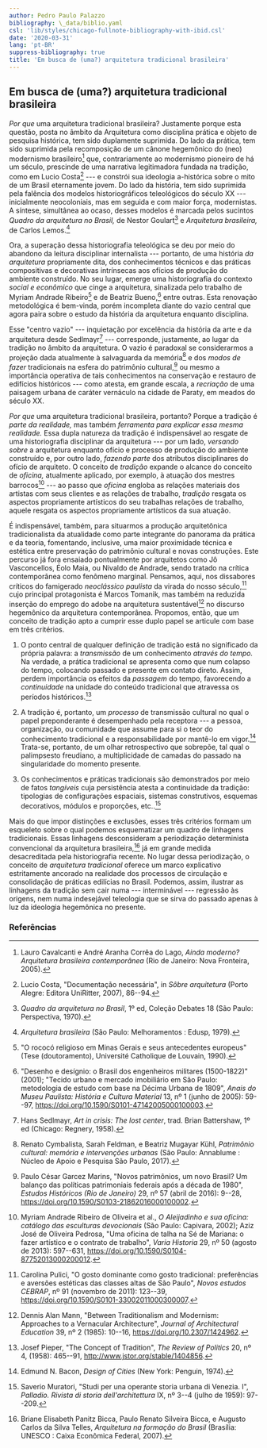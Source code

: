 ```yaml
---
author: Pedro Paulo Palazzo
bibliography: \_data/biblio.yaml
csl: 'lib/styles/chicago-fullnote-bibliography-with-ibid.csl'
date: '2020-03-31'
lang: 'pt-BR'
suppress-bibliography: true
title: 'Em busca de (uma?) arquitetura tradicional brasileira'
---
```


Em busca de (uma?) arquitetura tradicional brasileira
-----------------------------------------------------

*Por que* uma arquitetura tradicional brasileira? Justamente porque esta
questão, posta no âmbito da Arquitetura como disciplina prática e objeto
de pesquisa histórica, tem sido duplamente suprimida. Do lado da
prática, tem sido suprimida pela recomposição de um cânone hegemônico do
(neo) modernismo brasileiro[^1] que, contrariamente ao modernismo
pioneiro de há um século, prescinde de uma narrativa legitimadora
fundada na tradição, como em Lucio Costa[^2] --- e constrói sua
ideologia a-histórica sobre o mito de um Brasil eternamente jovem. Do
lado da história, tem sido suprimida pela falência dos modelos
historiográficos teleológicos do século XX --- inicialmente
neocoloniais, mas em seguida e com maior força, modernistas. A síntese,
simultânea ao ocaso, desses modelos é marcada pelos sucintos *Quadro da
arquitetura no Brasil,* de Nestor Goulart[^3] e *Arquitetura
brasileira,* de Carlos Lemos.[^4]

Ora, a superação dessa historiografia teleológica se deu por meio do
abandono da leitura disciplinar internalista --- portanto, de uma
história *da arquitetura* propriamente dita, dos conhecimentos técnicos
e das práticas compositivas e decorativas intrínsecas aos ofícios de
produção do ambiente construído. No seu lugar, emerge uma historiografia
do contexto *social e econômico* que cinge a arquitetura, sinalizada
pelo trabalho de Myriam Andrade Ribeiro[^5] e de Beatriz Bueno,[^6]
entre outras. Esta renovação metodológica é bem-vinda, porém incompleta
diante do vazio central que agora paira sobre o estudo da história da
arquitetura enquanto disciplina.

Esse "centro vazio" --- inquietação por excelência da história da arte e
da arquitetura desde Sedlmayr[^7] --- corresponde, justamente, ao lugar
da tradição no âmbito da arquitetura. O vazio é paradoxal se
considerarmos a projeção dada atualmente à salvaguarda da memória[^8] e
dos *modos de fazer* tradicionais na esfera do patrimônio cultural,[^9]
ou mesmo a importância operativa de tais conhecimentos na conservação e
restauro de edifícios históricos --- como atesta, em grande escala, a
*recriação* de uma paisagem urbana de caráter vernáculo na cidade de
Paraty, em meados do século XX.

*Por que* uma arquitetura tradicional brasileira, portanto? Porque a
tradição é *parte da realidade,* mas também *ferramenta para explicar
essa mesma realidade.* Essa dupla natureza da tradição é indispensável
ao resgate de uma historiografia disciplinar da arquitetura --- por um
lado, *versando sobre* a arquitetura enquanto ofício e processo de
produção do ambiente construído e, por outro lado, *fazendo parte* dos
atributos disciplinares do ofício de arquiteto. O conceito de *tradição*
expande o alcance do conceito de *oficina,* atualmente aplicado, por
exemplo, à atuação dos mestres barrocos[^10] --- ao passo que *oficina*
engloba as relações materiais dos artistas com seus clientes e as
relações de trabalho, *tradição* resgata os aspectos propriamente
artísticos do seu trabalhas relações de trabalho, aquele resgata os
aspectos propriamente artísticos da sua atuação.

É indispensável, também, para situarmos a produção arquitetônica
tradicionalista da atualidade como parte integrante do panorama da
prática e da teoria, fomentando, inclusive, uma maior proximidade
técnica e estética entre preservação do patrimônio cultural e novas
construções. Este percurso já fora ensaiado pontualmente por arquitetos
como Jô Vasconcellos, Éolo Maia, ou Nivaldo de Andrade, sendo tratado na
crítica contemporânea como fenômeno marginal. Pensamos, aqui, nos
dissabores críticos do famigerado *neoclássico paulista* da virada do
nosso século,[^11] cujo principal protagonista é Marcos Tomanik, mas
também na reduzida inserção do emprego do adobe na arquitetura
sustentável[^12] no discurso hegemônico da arquitetura contemporânea.
Propomos, então, que um conceito de tradição apto a cumprir esse duplo
papel se articule com base em três critérios.

1)  O ponto central de qualquer definição de tradição está no
    significado da própria palavra: a *transmissão* de um conhecimento
    *através do tempo.* Na verdade, a prática tradicional se apresenta
    como que num colapso do tempo, colocando passado e presente em
    contato direto. Assim, perdem importância os efeitos da *passagem*
    do tempo, favorecendo a *continuidade* na unidade do conteúdo
    tradicional que atravessa os períodos históricos.[^13]

2)  A tradição é, portanto, um *processo* de transmissão cultural no
    qual o papel preponderante é desempenhado pela receptora --- a
    pessoa, organização, ou comunidade que assume para si o teor do
    conhecimento tradicional e a responsabilidade por mantê-lo em
    vigor.[^14] Trata-se, portanto, de um olhar retrospectivo que
    sobrepõe, tal qual o palimpsesto freudiano, a multiplicidade de
    camadas do passado na singularidade do momento presente.

3)  Os conhecimentos e práticas tradicionais são demonstrados por meio
    de fatos *tangíveis* cuja persistência atesta a continuidade da
    tradição: tipologias de configurações espaciais, sistemas
    construtivos, esquemas decorativos, módulos e proporções, etc..[^15]

Mais do que impor distinções e exclusões, esses três critérios formam um
esqueleto sobre o qual podemos esquematizar um quadro de linhagens
tradicionais. Essas linhagens desconsideram a periodização determinista
convencional da arquitetura brasileira,[^16] já em grande medida
desacreditada pela historiografia recente. No lugar dessa periodização,
o conceito de *arquitetura tradicional* oferece um marco explicativo
estritamente ancorado na realidade dos processos de circulação e
consolidação de práticas edilícias no Brasil. Podemos, assim, ilustrar
as linhagens da tradição sem cair numa --- interminável --- regressão às
origens, nem numa indesejável teleologia que se sirva do passado apenas
à luz da ideologia hegemônica no presente.

### Referências

[^1]: Lauro Cavalcanti e André Aranha Corrêa do Lago, *Ainda moderno?
    Arquitetura brasileira contemporânea* (Rio de Janeiro: Nova
    Fronteira, 2005).

[^2]: Lucio Costa, "Documentação necessária", in *Sôbre arquitetura*
    (Porto Alegre: Editora UniRitter, 2007), 86--94.

[^3]: *Quadro da arquitetura no Brasil*, 1º ed, Coleção Debates 18 (São
    Paulo: Perspectiva, 1970).

[^4]: *Arquitetura brasileira* (São Paulo: Melhoramentos : Edusp, 1979).

[^5]: "O rococó religioso em Minas Gerais e seus antecedentes europeus"
    (Tese (doutoramento), Université Catholique de Louvain, 1990).

[^6]: "Desenho e desígnio: o Brasil dos engenheiros militares
    (1500-1822)" (2001); "Tecido urbano e mercado imobiliário em São
    Paulo: metodologia de estudo com base na Décima Urbana de 1809",
    *Anais do Museu Paulista: História e Cultura Material* 13, nº 1
    (junho de 2005): 59--97,
    <https://doi.org/10.1590/S0101-47142005000100003>.

[^7]: Hans Sedlmayr, *Art in crisis: The lost center*, trad. Brian
    Battershaw, 1º ed (Chicago: Regnery, 1958).

[^8]: Renato Cymbalista, Sarah Feldman, e Beatriz Mugayar Kühl,
    *Patrimônio cultural: memória e intervenções urbanas* (São Paulo:
    Annablume : Núcleo de Apoio e Pesquisa São Paulo, 2017).

[^9]: Paulo César Garcez Marins, "Novos patrimônios, um novo Brasil? Um
    balanço das políticas patrimoniais federais após a década de 1980",
    *Estudos Históricos (Rio de Janeiro)* 29, nº 57 (abril de 2016):
    9--28, <https://doi.org/10.1590/S0103-21862016000100002>.

[^10]: Myriam Andrade Ribeiro de Oliveira et al., *O Aleijadinho e sua
    oficina: catálogo das esculturas devocionais* (São Paulo: Capivara,
    2002); Aziz José de Oliveira Pedrosa, "Uma oficina de talha na Sé de
    Mariana: o fazer artístico e o contrato de trabalho", *Varia
    Historia* 29, nº 50 (agosto de 2013): 597--631,
    <https://doi.org/10.1590/S0104-87752013000200012>.

[^11]: Carolina Pulici, "O gosto dominante como gosto tradicional:
    preferências e aversões estéticas das classes altas de São Paulo",
    *Novos estudos CEBRAP*, nº 91 (novembro de 2011): 123--39,
    <https://doi.org/10.1590/S0101-33002011000300007>.

[^12]: Dennis Alan Mann, "Between Traditionalism and Modernism:
    Approaches to a Vernacular Architecture", *Journal of Architectural
    Education* 39, nº 2 (1985): 10--16,
    <https://doi.org/10.2307/1424962>.

[^13]: Josef Pieper, "The Concept of Tradition", *The Review of
    Politics* 20, nº 4, (1958): 465--91,
    <http://www.jstor.org/stable/1404856>.

[^14]: Edmund N. Bacon, *Design of Cities* (New York: Penguin, 1974).

[^15]: Saverio Muratori, "Studi per una operante storia urbana di
    Venezia. I", *Palladio. Rivista di storia dell'architettura* IX, nº
    3--4 (julho de 1959): 97--209.

[^16]: Briane Elisabeth Panitz Bicca, Paulo Renato Silveira Bicca, e
    Augusto Carlos da Silva Telles, *Arquitetura na formação do Brasil*
    (Brasília: UNESCO : Caixa Econômica Federal, 2007).
